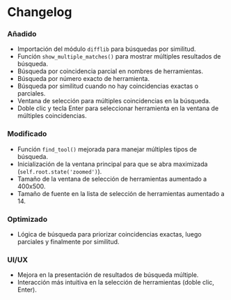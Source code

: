 # Changelog

### Añadido
- Importación del módulo `difflib` para búsquedas por similitud.
- Función `show_multiple_matches()` para mostrar múltiples resultados de búsqueda.
- Búsqueda por coincidencia parcial en nombres de herramientas.
- Búsqueda por número exacto de herramienta.
- Búsqueda por similitud cuando no hay coincidencias exactas o parciales.
- Ventana de selección para múltiples coincidencias en la búsqueda.
- Doble clic y tecla Enter para seleccionar herramienta en la ventana de múltiples coincidencias.

### Modificado
- Función `find_tool()` mejorada para manejar múltiples tipos de búsqueda.
- Inicialización de la ventana principal para que se abra maximizada (`self.root.state('zoomed')`).
- Tamaño de la ventana de selección de herramientas aumentado a 400x500.
- Tamaño de fuente en la lista de selección de herramientas aumentado a 14.

### Optimizado
- Lógica de búsqueda para priorizar coincidencias exactas, luego parciales y finalmente por similitud.

### UI/UX
- Mejora en la presentación de resultados de búsqueda múltiple.
- Interacción más intuitiva en la selección de herramientas (doble clic, Enter).
